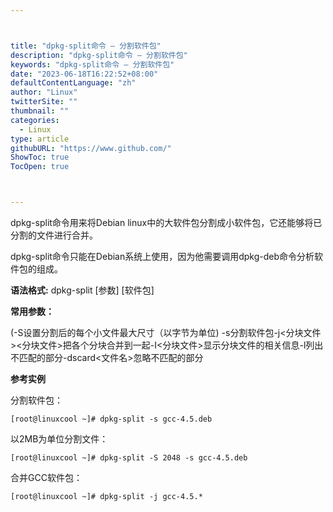 ```yaml
---



title: "dpkg-split命令 – 分割软件包"
description: "dpkg-split命令 – 分割软件包"
keywords: "dpkg-split命令 – 分割软件包"
date: "2023-06-18T16:22:52+08:00"
defaultContentLanguage: "zh"
author: "Linux"
twitterSite: ""
thumbnail: ""
categories:
  - Linux
type: article
githubURL: "https://www.github.com/"
ShowToc: true
TocOpen: true



---
```


dpkg-split命令用来将Debian linux中的大软件包分割成小软件包，它还能够将已分割的文件进行合并。

dpkg-split命令只能在Debian系统上使用，因为他需要调用dpkg-deb命令分析软件包的组成。

**语法格式:** dpkg-split [参数] [软件包]

**常用参数：**

(-S设置分割后的每个小文件最大尺寸（以字节为单位) -s分割软件包-j<分块文件><分块文件>把各个分块合并到一起-I<分块文件>显示分块文件的相关信息-l列出不匹配的部分-dscard<文件名>忽略不匹配的部分

**参考实例**

分割软件包：

```
[root@linuxcool ~]# dpkg-split -s gcc-4.5.deb
```

以2MB为单位分割文件：

```
[root@linuxcool ~]# dpkg-split -S 2048 -s gcc-4.5.deb
```

合并GCC软件包：

```
[root@linuxcool ~]# dpkg-split -j gcc-4.5.*
```